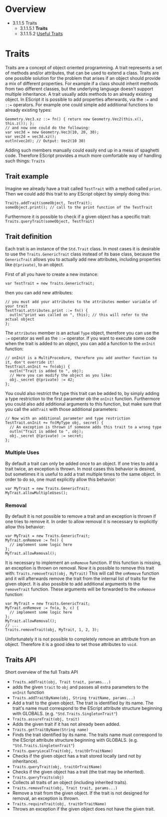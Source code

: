 <!------------------------------------------------------------------------------------------------
This work is licensed under the Creative Commons Attribution-ShareAlike 4.0 International License.
 To view a copy of this license, visit http://creativecommons.org/licenses/by-sa/4.0/.
 Author: Henrik Heine (hheine@mail.uni-paderborn.de)
 PADrend Version 1.0.0
------------------------------------------------------------------------------------------------->
<!---BEGINN_INDEXSECTION--->
<!---Automaticly generated section. Do not edit!!!--->
# Overview
* 3.1.1.5 Traits
    * 3.1.1.5.1 **Traits**
    * 3.1.1.5.2 [Useful Traits](../../../../3_Development_Guide/1_EScript/1_EScript_Basics/5_Traits/2_Useful_Traits.md)
<!---END_INDEXSECTION--->

# Traits
Traits are a concept of object oriented programming. A trait represents a set of methods and/or attributes, that can be used to extend a class. Traits are one possible solution for the problem that arises if an object should provide a mix of different properties. For example if a class should inherit methods from two different classes, but the underlying language doesn't support multiple inheritance.
A trait usually adds methods to an already existing object.
In EScript it is possible to add properties afterwards, via the `:=` and `::=` operators. For example one could simple add additional functions to already existing types:
```
Geometry.Vec3.xz ::= fn() { return new Geometry.Vec2(this.x(), this.z()); };
// and now one could do the following:
var vec3d = new Geometry.Vec3(10, 20, 30);
var vec2d = vec3d.xz();
outln(vec2d); // Output: Vec2(10 30)
```
Adding such members manually could easily end up in a mess of spaghetti code. Therefore EScript provides a much more comfortable way of handling such things: `Traits`

## Trait example
Imagine we already have a trait called `TestTrait` with a method called `print`. Then we could add this trait to any EScript object by simply doing this:
```
Traits.addTrait(someObject, TestTrait);
someObject.print(); // call to the print function of the TestTrait
```
Furthermore it is possible to check if a given object has a specific trait: `Traits.queryTrait(someObject, TestTrait)`

## Trait definition
Each trait is an instance of the `Std.Trait` class. In most cases it is desirable to use the `Traits.GenericTrait` class instead of its base class, because the `GenericTrait` allows you to actually add new attributes, including properties like `@(private)`, to an object.

First of all you have to create a new instance:
```
var TestTrait = new Traits.GenericTrait;
```
then you can add new attributes:
```
// you must add your attributes to the attributes member variable of your trait
TestTrait.attributes.print ::= fn() {
  outln("print was called on ", this); // this will refer to the actual object
};
```
The `attributes` member is an actual `Type` object, therefore you can use the `:=` operator as well as the `::=` operator. If you want to execute some code when the trait is added to an object, you can add a function to the `onInit` function:
```
// onInit is a MultiProcedure, therefore you add another function to it, don't override it!
TestTrait.onInit += fn(obj) {
  outln("Trait is added to ", obj);
  // Here you can modify the object as you like:
  obj._secret @(private) := 42;
};
```
You could also restrict the type this trait can be added to, by simply adding a type restriction to the first parameter ob the `onInit` function. Furthermore you could also add additional arguments to this function, but make sure that you call the `addTrait` with those additional parameters:
```
// Now with an additional parameter and type restriction
TestTrait.onInit += fn(MyType obj, secret) {
  // An exception is thrown if someone adds this trait to a wrong type
  outln("Trait is added to ", obj);
  obj._secret @(private) := secret;
};
```

### Multiple Uses
By default a trait can only be added once to an object. If one tries to add a trait twice, an exception is thrown. In most cases this behavior is desired, but sometimes it is useful to add a trait multiple times to the same object. In order to do so, one must explicitly allow this behavior:
```
var MyTrait = new Traits.GenericTrait;
MyTrait.allowMultipleUses();
```

### Removal
By default it is not possible to remove a trait and an exception is thrown if one tries to remove it. In order to allow removal it is necessary to explicitly allow this behavior:
```
var MyTrait = new Traits.GenericTrait;
MyTrait.onRemove := fn() {
  // implement some logic here
};
MyTrait.allowRemoval();
```
It is necessary to implement an `onRemove` function. If this function is missing, an exception is thrown on removal.
Now it is possible to remove this trait with: `Traits.removeTrait(obj, MyTrait)`
This will call the `onRemove` function and it will afterwards remove the trait from the internal list of traits for the given object. It is also possible to add additional arguments to the `removeTrait` function. These arguments will be forwarded to the `onRemove` function:
```
var MyTrait = new Traits.GenericTrait;
MyTrait.onRemove := fn(a, b, c) {
  // implement some logic here
};
MyTrait.allowRemoval();
// ...
Traits.removeTrait(obj, MyTrait, 1, 2, 3);
```
Unfortunately it is not possible to completely remove an attribute from an object. Therefore it is a good idea to set those attributes to `void`.


## Traits API
Short overview of the full Traits API

* `Traits.addTrait(obj, Trait trait, params...)`
 * adds the given `trait` to `obj` and passes all extra parameters to the `onInit` function
* `Traits.addTraitByName(obj, String traitName, params...)`
 * Add a trait to the given object. The trait is identified by its name. The trait's name must correspond to the EScript attribute structure beginning with GLOBALS. (e.g. `"Std.Traits.SingletonTrait"`)
* `Traits.assureTrait(obj, trait)`
 * Adds the given trait if it has not already been added.
* `Traits.getTraitByName(String name)`
 * Finds the trait identified by its name. The traits name must correspond to the EScript attribute structure beginning with GLOBALS. (e.g. `"Std.Traits.SingletonTrait"`)
* `Traits.queryLocalTrait(obj, traitOrTraitName)`
 * Checks if the given object has a trait stored locally (and not by inheritance).
* `Traits.queryTrait(obj, traitOrTraitName)`
 * Checks if the given object has a trait (the trait may be inherited).
* `Traits.queryTraits(obj)`
 * Collects all traits of an object (including inherited traits).
* `Traits.removeTrait(obj, Trait trait, params...)`
 * Remove a trait from the given object. If the trait is not designed for removal, an exception is thrown.
* `Traits.requireTrait(obj, traitOrTraitName)`
 * Throws an exception if the given object does not have the given trait.


